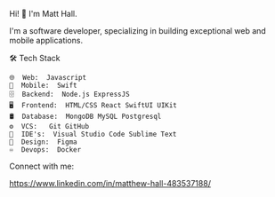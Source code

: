 Hi! 👋 I'm Matt Hall.

I'm a software developer, specializing in building exceptional web and mobile applications.

🛠  Tech Stack

    🌐  Web:  Javascript
    📱  Mobile:  Swift
    🗄  Backend:  Node.js ExpressJS
    🖥  Frontend:  HTML/CSS React SwiftUI UIKit
    🛢  Database:  MongoDB MySQL Postgresql
    ⚙️  VCS:   Git GitHub
    🔧  IDE's:  Visual Studio Code Sublime Text
    🎨  Design:  Figma
    ♾️  Devops:  Docker

Connect with me:

https://www.linkedin.com/in/matthew-hall-483537188/
